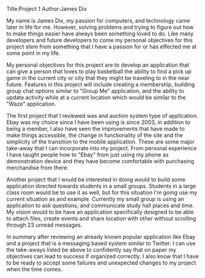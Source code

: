 Title:Project 1
Author:James Dix

My name is James Dix, my passion for computers, and technology came later in life for me. However, solving problems and trying to figure out how to make things easier have always been something loved to do. Like many developers and future developers to come my personal objectives for this project stem from something that I have a passion for or has effected me at some point in my life. 

My personal objectives for this project are to develop an application that can give a person that loves to play basketball the ability to find a pick up game in the current city or city that they might be traveling to in the near future. Features in this project will include creating a membership, building group chat options similar to "Group Me" application, and the ability to update activity while at a current location which would be similar to the "Waze" application.

The first project that I reviewed was and auction system type of application. Ebay was my choice since I have been using is since 2003, in addition to being a member, I also have seen the improvements that have made to make things accessible, the change in functionality of the site and the simplicity of the transition to the mobile application. These are some major take-away that I can incorporate into my project. From personal experience I have taught people how to "Ebay" from just using my phone as demonstration device and they have become comfortable with purchasing merchandise from there.

Another project that I would be interested in doing would to build some application directed towards students in a small groups. Students in a large class room would be to use it as well, but for this situation I'm going use my current situation as and example. Currently my small group is using an application to ask questions, and communicate study hall places and time. My vision would to be have an application specifically designed to be able to attach files, create events and share location with other without scrolling through 23 unread messages.

In summary after reviewing an already known popular application like Ebay and a project that is a messaging based system similar to Twitter. I can use the take-aways listed be above to confidently say that on paper my objectives can lead to success if  organized correctly. I also know that I have to be ready to accept some failures and unexpected changes to my project when the time comes.

